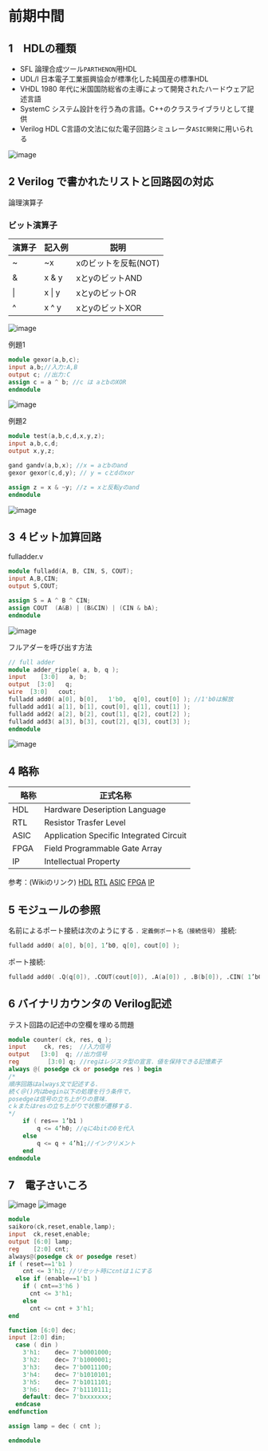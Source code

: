 # 前期中間

## 1　HDLの種類

+ SFL
  論理合成ツール`PARTHENON`用HDL
+ UDL/I
  日本電子工業振興協会が標準化した純国産の標準HDL
+ VHDL
  1980 年代に米国国防総省の主導によって開発されたハードウェア記述言語
+ SystemC
  システム設計を行う為の言語。C++のクラスライブラリとして提供
+ Verilog HDL
  C言語の文法に似た電子回路シミュレータ`ASIC開発`に用いられる

![image](docs/pic/H1/p14.png)

## 2 Verilog で書かれたリストと回路図の対応

論理演算子

### ビット演算子

|演算子|記入例 | 説明|
|---|---| ---|
|~ | ~x  | xのビットを反転(NOT) |
|& | x & y | xとyのビットAND |
|\| | x \| y | xとyのビットOR |
|^ | x ^ y | xとyのビットXOR |

![image](docs/pic/H1/logic%20circuit.png)

例題1

~~~v
module gexor(a,b,c);
input a,b;//入力:A,B
output c; //出力:C
assign c = a ^ b; //c は aとbのXOR
endmodule
~~~

![image](docs/pic/H1/2-Ans.png) 

例題2

~~~v
module test(a,b,c,d,x,y,z);
input a,b,c,d;
output x,y,z;

gand gandv(a,b,x); //x = aとbのand
gexor gexor(c,d,y); // y = cとdのxor

assign z = x & ~y; //z = xと反転yのand
endmodule
~~~

![image](docs/pic/H1/2-Ans3.png)

## 3 ４ビット加算回路

fulladder.v

~~~v
module fulladd(A, B, CIN, S, COUT);
input A,B,CIN;
output S,COUT;

assign S = A ^ B ^ CIN;
assign COUT  (A&B) | (B&CIN) | (CIN & bA);
endmodule
~~~

![image](docs/pic/H1/Logic.png)

フルアダーを呼び出す方法

~~~v
// full adder
module adder_ripple( a, b, q );
input    [3:0]   a, b;
output  [3:0]   q;
wire  [3:0]   cout;
fulladd add0( a[0], b[0],   1'b0,  q[0], cout[0] ); //1'b0は解放
fulladd add1( a[1], b[1], cout[0], q[1], cout[1] );
fulladd add2( a[2], b[2], cout[1], q[2], cout[2] );
fulladd add3( a[3], b[3], cout[2], q[3], cout[3] );
endmodule
~~~

![image](docs/pic/H1/adder_ripple.png)

## 4 略称

|　略称 | 正式名称 |
| ----- | -------- |
| HDL | Hardware Deseription Language|
| RTL | Resistor Trasfer Level |
| ASIC| Application Specific Integrated Circuit|
| FPGA| Field Programmable Gate Array |
| IP  | Intellectual Property |

参考：(Wikiのリンク)
[HDL](https://ja.wikipedia.org/wiki/%E3%83%8F%E3%83%BC%E3%83%89%E3%82%A6%E3%82%A7%E3%82%A2%E8%A8%98%E8%BF%B0%E8%A8%80%E8%AA%9E)
[RTL](https://ja.wikipedia.org/wiki/%E3%83%AC%E3%82%B8%E3%82%B9%E3%82%BF%E8%BB%A2%E9%80%81%E3%83%AC%E3%83%99%E3%83%AB)
[ASIC](https://ja.wikipedia.org/wiki/ASIC)
[FPGA](https://ja.wikipedia.org/wiki/FPGA)
[IP](https://e-words.jp/w/%E7%9F%A5%E7%9A%84%E8%B2%A1%E7%94%A3.html)

## 5 モジュールの参照

名前によるポート接続は次のようにする
`．定義側ポート名（接続信号）`
接続:

~~~v
fulladd add0( a[0], b[0], 1’b0, q[0], cout[0] ); 
~~~

ポート接続:

~~~v
fulladd add0( .Q(q[0]), .COUT(cout[0]), .A(a[0]) , .B(b[0]), .CIN( 1’b0) ); 
~~~

## 6 バイナリカウンタの Verilog記述

テスト回路の記述中の空欄を埋める問題

~~~v
module counter( ck, res, q );
input     ck, res;  //入力信号
output   [3:0]  q; //出力信号
reg        [3:0] q; //regはレジスタ型の宣言．値を保持できる記憶素子
always @( posedge ck or posedge res ) begin
/*
順序回路はalways文で記述する．
続く＠()内はbegin以下の処理を行う条件で，
posedgeは信号の立ち上がりの意味．
cｋまたはresの立ち上がりで状態が遷移する．
*/
    if ( res== 1’b1 )
        q <= 4’h0; //qに4bitの0を代入
    else 
        q <= q + 4’h1;//インクリメント
    end
endmodule
~~~

## 7　電子さいころ

![image](docs/pic/H1/dice.png) ![image](docs/pic/H1/dice2.png)

~~~v
module
saikoro(ck,reset,enable,lamp);
input  ck,reset,enable;
output [6:0] lamp;
reg    [2:0] cnt;
always@(posedge ck or posedge reset)
if ( reset==1'b1 )
    cnt <= 3'h1; //リセット時にcntは１にする
  else if (enable==1'b1 )
    if ( cnt==3'h6 )
      cnt <= 3'h1;
    else 
      cnt <= cnt + 3'h1;
end

function [6:0] dec;
input [2:0] din;
  case ( din )
    3'h1:    dec= 7'b0001000;
    3'h2:    dec= 7'b1000001;
    3'h3:    dec= 7'b0011100;
    3'h4:    dec= 7'b1010101;
    3'h5:    dec= 7'b1011101;
    3'h6:    dec= 7'b1110111;
    default: dec= 7'bxxxxxxx;
  endcase
endfunction

assign lamp = dec ( cnt );

endmodule
~~~
